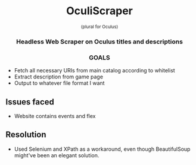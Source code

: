 <div align='center'>
    <h1>OculiScraper</h1>
    <small>(plural for Oculus)</small>
</div>

<h3 align='center'>Headless Web Scraper on Oculus titles and descriptions</h3>

<h3 align='center'>GOALS</h3>

* Fetch all necessary URIs from main catalog according to whitelist
* Extract description from game page
* Output to whatever file format I want

Issues faced
------------
* Website contains events and flex

Resolution
------------
* Used Selenium and XPath as a workaround, even though BeautifulSoup might've been an elegant solution.
